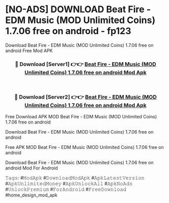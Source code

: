 # [NO-ADS] DOWNLOAD Beat Fire - EDM Music (MOD Unlimited Coins) 1.7.06 free on android - fp123
Download Beat Fire - EDM Music (MOD Unlimited Coins) 1.7.06 free on android Free Mod APK

<div align="center">
<h3>🔴 Download [Server1] 👉👉 <a href="https://apk-comot.site?title=Beat_Fire_-_EDM_Music_(MOD_Unlimited_Coins)_1.7.06_free_on_android">Beat Fire - EDM Music (MOD Unlimited Coins) 1.7.06 free on android Mod Apk</a></h3><br>

<h3>🔴 Download [Server2] 👉👉 <a href="https://apk-comot.site?title=Beat_Fire_-_EDM_Music_(MOD_Unlimited_Coins)_1.7.06_free_on_android">Beat Fire - EDM Music (MOD Unlimited Coins) 1.7.06 free on android Mod Apk</a></h3>
</div>


Free Download APK MOD Beat Fire - EDM Music (MOD Unlimited Coins) 1.7.06 free on android

Download Beat Fire - EDM Music (MOD Unlimited Coins) 1.7.06 free on android 

Free APK MOD Beat Fire - EDM Music (MOD Unlimited Coins) 1.7.06 free on android 

Download Beat Fire - EDM Music (MOD Unlimited Coins) 1.7.06 free on android Mod For Android

𝚃𝚊𝚐𝚜: #𝙼𝚘𝚍𝙰𝚙𝚔 #𝙳𝚘𝚠𝚗𝚕𝚘𝚊𝚍𝙼𝚘𝚍𝙰𝚙𝚔 #𝙰𝚙𝚔𝙻𝚊𝚝𝚎𝚜𝚝𝚅𝚎𝚛𝚜𝚒𝚘𝚗 #𝙰𝚙𝚔𝚄𝚗𝚕𝚒𝚖𝚒𝚝𝚎𝚍𝙼𝚘𝚗𝚎𝚢 #𝙰𝚙𝚔𝚄𝚗𝚕𝚘𝚌𝚔𝙰𝚕𝚕 #𝙰𝚙𝚔𝙽𝚘𝙰𝚍𝚜 #𝚄𝚗𝚕𝚘𝚌𝚔𝙿𝚛𝚎𝚖𝚒𝚞𝚖 #𝙵𝚘𝚛𝙰𝚗𝚍𝚛𝚘𝚒𝚍 #𝙵𝚛𝚎𝚎𝙳𝚘𝚠𝚗𝚕𝚘𝚊𝚍 #home_design_mod_apk